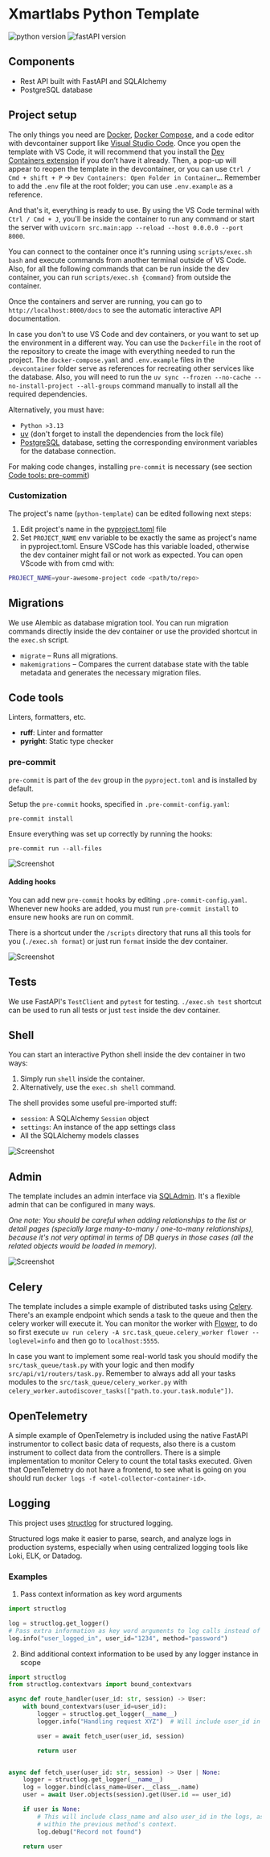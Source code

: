 # Xmartlabs Python Template

![python version](https://img.shields.io/badge/python-3.13-brightgreen)
![fastAPI version](https://img.shields.io/badge/fastapi-0.95.2-brightgreen)

## Components

- Rest API built with FastAPI and SQLAlchemy
- PostgreSQL database

## Project setup

The only things you need are [Docker](https://docs.docker.com/engine/install/), [Docker Compose](https://docs.docker.com/compose/install/), and a code editor with devcontainer support like [Visual Studio Code](https://code.visualstudio.com/download). Once you open the template with VS Code, it will recommend that you install the [Dev Containers extension](https://marketplace.visualstudio.com/items?itemName=ms-vscode-remote.remote-containers) if you don’t have it already. Then, a pop-up will appear to reopen the template in the devcontainer, or you can use `Ctrl / Cmd + shift + P` -> `Dev Containers: Open Folder in Container…`. Remember to add the `.env` file at the root folder; you can use `.env.example` as a reference.

And that's it, everything is ready to use. By using the VS Code terminal with `Ctrl / Cmd + J`, you'll be inside the container to run any command or start the server with `uvicorn src.main:app --reload --host 0.0.0.0 --port 8000`.

You can connect to the container once it's running using `scripts/exec.sh bash` and execute commands from another terminal outside of VS Code. Also, for all the following commands that can be run inside the dev container, you can run `scripts/exec.sh {command}` from outside the container.

Once the containers and server are running, you can go to `http://localhost:8000/docs` to see the automatic interactive API documentation.

In case you don't to use VS Code and dev containers, or you want to set up the environment in a different way. You can use the `Dockerfile` in the root of the repository to create the image with everything needed to run the project. The `docker-compose.yaml` and `.env.example` files in the `.devcontainer` folder serve as references for recreating other services like the database. Also, you will need to run the `uv sync --frozen --no-cache --no-install-project --all-groups` command manually to install all the required dependencies.

Alternatively, you must have:

- `Python >3.13`
- [uv](https://docs.astral.sh/uv/getting-started/installation/) (don't forget to install the dependencies from the lock file)
- [PostgreSQL](https://www.postgresql.org/) database, setting the corresponding environment variables for the database connection.

For making code changes, installing `pre-commit` is necessary (see section [Code tools: pre-commit](#pre-commit))

### Customization

The project's name (`python-template`) can be edited following next steps:

1. Edit project's name in the [pyproject.toml](pyproject.toml) file
2. Set `PROJECT_NAME` env variable to be exactly the same as project's name in pyproject.toml. Ensure VSCode has this
variable loaded, otherwise the dev container might fail or not work as expected. You can open VScode with from cmd with:

```bash
PROJECT_NAME=your-awesome-project code <path/to/repo>
```

## Migrations

We use Alembic as database migration tool. You can run migration commands directly inside the dev container or use the provided shortcut in the `exec.sh` script.

- `migrate` – Runs all migrations.
- `makemigrations` – Compares the current database state with the table metadata and generates the necessary migration files.

## Code tools

Linters, formatters, etc.

- **ruff**: Linter and formatter
- **pyright**: Static type checker

### pre-commit

`pre-commit` is part of the `dev` group in the `pyproject.toml` and is installed by default.

Setup the `pre-commit` hooks, specified in `.pre-commit-config.yaml`:

    pre-commit install

Ensure everything was set up correctly by running the hooks:

    pre-commit run --all-files

![Screenshot](.docs/images/pre-commit.png)

#### Adding hooks

You can add new `pre-commit` hooks by editing `.pre-commit-config.yaml`. Whenever new hooks are added, you must run `pre-commit install` to ensure new hooks are run on commit.

There is a shortcut under the `/scripts` directory that runs all this tools for you (`./exec.sh format`) or just run `format` inside the dev container.

![Screenshot](.docs/images/format.png)

## Tests

We use FastAPI's `TestClient` and `pytest` for testing. `./exec.sh test` shortcut can be used to run all tests or just `test` inside the dev container.

## Shell

You can start an interactive Python shell inside the dev container in two ways:

1. Simply run `shell` inside the container.
2. Alternatively, use the `exec.sh shell` command.

The shell provides some useful pre-imported stuff:

- `session`: A SQLAlchemy `Session` object
- `settings`: An instance of the app settings class
- All the SQLAlchemy models classes

![Screenshot](.docs/images/shell.png)

## Admin

The template includes an admin interface via [SQLAdmin](https://github.com/aminalaee/sqladmin). It's a flexible admin that can be configured in many ways.

*One note: You should be careful when adding relationships to the list or detail pages (specially large many-to-many / one-to-many relationships), because it's not very optimal in terms of DB querys in those cases (all the related objects would be loaded in memory).*

![Screenshot](.docs/images/admin.png)

## Celery

The template includes a simple example of distributed tasks using [Celery](https://docs.celeryq.dev/en/stable/). There's an example endpoint which sends a task to the queue and then the celery worker will execute it. You can monitor the worker with [Flower](https://flower.readthedocs.io/en/latest/), to do so first execute `uv run celery -A src.task_queue.celery_worker flower --loglevel=info` and then go to `localhost:5555`.

In case you want to implement some real-world task you should modify the `src/task_queue/task.py` with your logic and then modify `src/api/v1/routers/task.py`.
Remember to always add all your tasks modules to the `src/task_queue/celery_worker.py` with `celery_worker.autodiscover_tasks(["path.to.your.task.module"])`.

## OpenTelemetry

A simple example of OpenTelemetry is included using the native FastAPI instrumentor to collect basic data of requests, also there is a custom instrument to collect data from the controllers. There is a simple implementation to monitor Celery to count the total tasks executed. Given that OpenTelemetry do not have a frontend, to see what is going on you should run `docker logs -f <otel-collector-container-id>`.

## Logging

This project uses [structlog](https://www.structlog.org/en/stable/) for structured logging.

Structured logs make it easier to parse, search, and analyze logs in production systems, especially when using centralized logging tools like Loki, ELK, or Datadog.

### Examples

1. Pass context information as key word arguments

```python
import structlog

log = structlog.get_logger()
# Pass extra information as key word arguments to log calls instead of wrapping them into the log message itself
log.info("user_logged_in", user_id="1234", method="password")
```

2. Bind additional context information to be used by any logger instance in scope

```python
import structlog
from structlog.contextvars import bound_contextvars

async def route_handler(user_id: str, session) -> User:
    with bound_contextvars(user_id=user_id):
        logger = structlog.get_logger(__name__)
        logger.info("Handling request XYZ")  # Will include user_id in the log entry

        user = await fetch_user(user_id, session)

        return user


async def fetch_user(user_id: str, session) -> User | None:
    logger = structlog.get_logger(__name__)
    log = logger.bind(class_name=User.__class__.name)
    user = await User.objects(session).get(User.id == user_id)

    if user is None:
        # This will include class_name and also user_id in the logs, as the logger is created
        # within the previous method's context.
        log.debug("Record not found")

    return user
```

